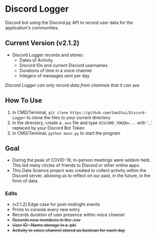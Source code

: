 # Discord Logger

Discord bot using the Discord.py API to record user data for the application's communities.

## Current Version (v2.1.2)

- Discord Logger records and stores:
  - Dates of Activity
  - Discord IDs and current Discord usernames
  - Durations of time in a voice channel
  - Integers of messages sent per day

*Discord Logger can only record data from channels that it can see*

## How To Use

1. In CMD/Terminal, ```git clone https://github.com/SamJSui/Discord-Logger``` to clone the files to your current directory
2. In the directory, create a ```.env``` file and type ```DISCORD_TOKEN=...``` with '...' replaced by your Discord Bot Token
3. In CMD/Terminal, ```python main.py``` to start the program

## Goal

- During the peak of COVID-19, in-person meetings were seldom held. This led many circles of friends to Discord or other online apps.
- This Data Science project was created to collect activity within the Discord server, allowing us to reflect on our past, in the future, in the form of data.

### Edits
- (v2.1.2) Edge case for post-midnight events
- Prints to console every new entry
- Records duration of user presence within voice channel
- ~~Records new members in the .csv~~
- ~~User ID : Name storage in a .pkl~~
- ~~Activity in voice channel stored as boolean for each day~~
